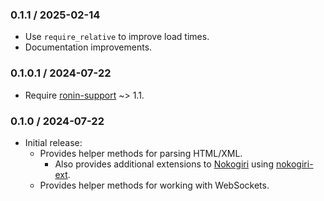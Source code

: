 ### 0.1.1 / 2025-02-14

* Use `require_relative` to improve load times.
* Documentation improvements.

### 0.1.0.1 / 2024-07-22

* Require [ronin-support] ~> 1.1.

### 0.1.0 / 2024-07-22

* Initial release:
  * Provides helper methods for parsing HTML/XML.
    * Also provides additional extensions to [Nokogiri][nokogiri] using
      [nokogiri-ext].
  * Provides helper methods for working with WebSockets.

[nokogiri]: https://nokogiri.org/
[nokogiri-ext]: https://github.com/postmodern/nokogiri-ext#readme
[ronin-support]: https://github.com/ronin-rb/ronin-support#readme
